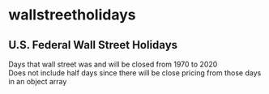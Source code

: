 # wallstreetholidays
## U.S. Federal Wall Street Holidays
Days that wall street was and will be closed from 1970 to 2020  
Does not include half days since there will be close pricing from those days  
in an object array
